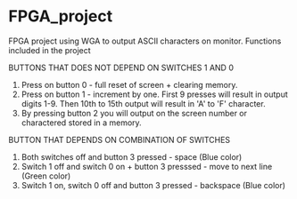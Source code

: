 # FPGA_project
FPGA project using WGA to output ASCII characters on monitor.
Functions included in the project

BUTTONS THAT DOES NOT DEPEND ON SWITCHES 1 AND 0

1. Press on button 0 - full reset of screen + clearing memory.
2. Press on button 1 - increment by one. First 9 presses will result in output digits 1-9. Then 10th to 15th output will result in 'A' to 'F' character.
3. By pressing button 2 you will output on the screen number or charactered stored in a memory.

BUTTON THAT DEPENDS ON COMBINATION OF SWITCHES 

1. Both switches off and button 3 pressed - space (Blue color)
2. Switch 1 off and switch 0 on + button 3 presssed - move to next line (Green color)
3. Switch 1 on, switch 0 off and button 3 pressed - backspace (Blue color)
